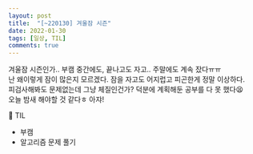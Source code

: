 ```yaml
---
layout: post
title:  "[~220130] 겨울잠 시즌"
date: 2022-01-30
tags: [일상, TIL]
comments: true
---
```

겨울잠 시즌인가.. 부캠 중간에도, 끝나고도 자고.. 주말에도 계속 잤다ㅠㅠ  
난 왜이렇게 잠이 많은지 모르겠다. 잠을 자고도 어지럽고 피곤한게 정말 이상하다.  
피검사해봐도 문제없는데 그냥 체질인건가? 덕분에 계획해둔 공부를 다 못 했다😫  
오늘 밤새 해야할 것 같다ㅎ 아쟈!  

📝 TIL
- 부캠
- 알고리즘 문제 풀기